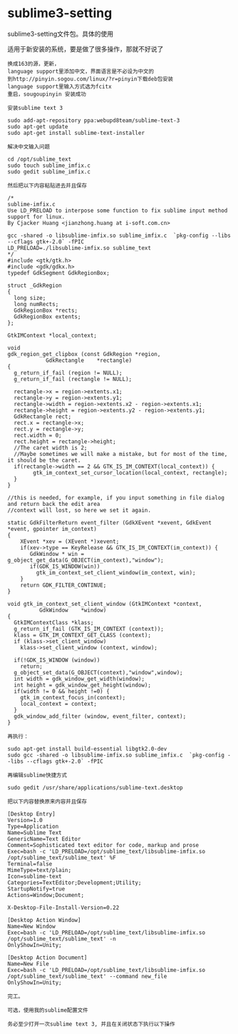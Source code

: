 # sublime3-setting
sublime3-setting文件包。具体的使用

适用于新安装的系统，要是做了很多操作，那就不好说了

    换成163的源，更新，
    language support里添加中文，界面语言是不必设为中文的
    到http://pinyin.sogou.com/linux/?r=pinyin下载deb包安装
    language support里输入方式选为fcitx
    重启，sougoupinyin 安装成功

    安装sublime text 3

    sudo add-apt-repository ppa:webupd8team/sublime-text-3
    sudo apt-get update
    sudo apt-get install sublime-text-installer

    解决中文输入问题

    cd /opt/sublime_text
    sudo touch sublime_imfix.c
    sudo gedit sublime_imfix.c

    然后把以下内容粘贴进去并且保存

    /*
    sublime-imfix.c
    Use LD_PRELOAD to interpose some function to fix sublime input method support for linux.
    By Cjacker Huang <jianzhong.huang at i-soft.com.cn>

    gcc -shared -o libsublime-imfix.so sublime_imfix.c  `pkg-config --libs --cflags gtk+-2.0` -fPIC
    LD_PRELOAD=./libsublime-imfix.so sublime_text
    */
    #include <gtk/gtk.h>
    #include <gdk/gdkx.h>
    typedef GdkSegment GdkRegionBox;

    struct _GdkRegion
    {
      long size;
      long numRects;
      GdkRegionBox *rects;
      GdkRegionBox extents;
    };

    GtkIMContext *local_context;

    void
    gdk_region_get_clipbox (const GdkRegion *region,
                GdkRectangle    *rectangle)
    {
      g_return_if_fail (region != NULL);
      g_return_if_fail (rectangle != NULL);
      
      rectangle->x = region->extents.x1;
      rectangle->y = region->extents.y1;
      rectangle->width = region->extents.x2 - region->extents.x1;
      rectangle->height = region->extents.y2 - region->extents.y1;
      GdkRectangle rect;
      rect.x = rectangle->x;
      rect.y = rectangle->y;
      rect.width = 0;
      rect.height = rectangle->height; 
      //The caret width is 2; 
      //Maybe sometimes we will make a mistake, but for most of the time, it should be the caret.
      if(rectangle->width == 2 && GTK_IS_IM_CONTEXT(local_context)) {
            gtk_im_context_set_cursor_location(local_context, rectangle);
      }
    }

    //this is needed, for example, if you input something in file dialog and return back the edit area
    //context will lost, so here we set it again.

    static GdkFilterReturn event_filter (GdkXEvent *xevent, GdkEvent *event, gpointer im_context)
    {
        XEvent *xev = (XEvent *)xevent;
        if(xev->type == KeyRelease && GTK_IS_IM_CONTEXT(im_context)) {
           GdkWindow * win = g_object_get_data(G_OBJECT(im_context),"window");
           if(GDK_IS_WINDOW(win))
             gtk_im_context_set_client_window(im_context, win);
        }
        return GDK_FILTER_CONTINUE;
    }

    void gtk_im_context_set_client_window (GtkIMContext *context,
              GdkWindow    *window)
    {
      GtkIMContextClass *klass;
      g_return_if_fail (GTK_IS_IM_CONTEXT (context));
      klass = GTK_IM_CONTEXT_GET_CLASS (context);
      if (klass->set_client_window)
        klass->set_client_window (context, window);
        
      if(!GDK_IS_WINDOW (window))
        return;
      g_object_set_data(G_OBJECT(context),"window",window);
      int width = gdk_window_get_width(window);
      int height = gdk_window_get_height(window);
      if(width != 0 && height !=0) {
        gtk_im_context_focus_in(context);
        local_context = context;
      }
      gdk_window_add_filter (window, event_filter, context); 
    }

    再执行：

    sudo apt-get install build-essential libgtk2.0-dev
    sudo gcc -shared -o libsublime-imfix.so sublime_imfix.c  `pkg-config --libs --cflags gtk+-2.0` -fPIC

    再编辑sublime快捷方式

    sudo gedit /usr/share/applications/sublime-text.desktop

    把以下内容替换原来内容并且保存

    [Desktop Entry]
    Version=1.0
    Type=Application
    Name=Sublime Text
    GenericName=Text Editor
    Comment=Sophisticated text editor for code, markup and prose
    Exec=bash -c 'LD_PRELOAD=/opt/sublime_text/libsublime-imfix.so /opt/sublime_text/sublime_text' %F
    Terminal=false
    MimeType=text/plain;
    Icon=sublime-text
    Categories=TextEditor;Development;Utility;
    StartupNotify=true
    Actions=Window;Document;

    X-Desktop-File-Install-Version=0.22

    [Desktop Action Window]
    Name=New Window
    Exec=bash -c 'LD_PRELOAD=/opt/sublime_text/libsublime-imfix.so /opt/sublime_text/sublime_text' -n
    OnlyShowIn=Unity;

    [Desktop Action Document]
    Name=New File
    Exec=bash -c 'LD_PRELOAD=/opt/sublime_text/libsublime-imfix.so /opt/sublime_text/sublime_text' --command new_file
    OnlyShowIn=Unity;

    完工。

    可选，使用我的sublime配置文件

    务必至少打开一次sublime text 3, 并且在关闭状态下执行以下操作
